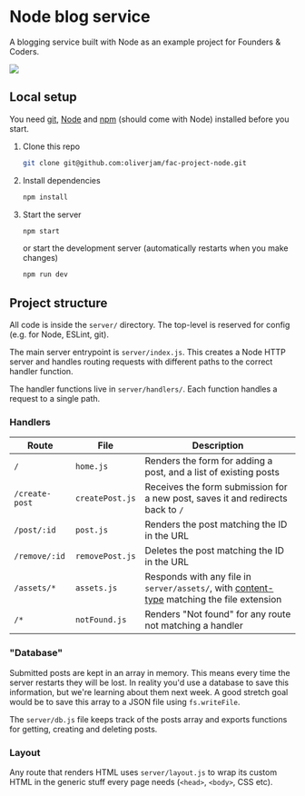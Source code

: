# Node blog service

A blogging service built with Node as an example project for Founders & Coders.

![](https://user-images.githubusercontent.com/9408641/74652591-45fa9280-517e-11ea-90b9-dd22c873555e.gif)

## Local setup

You need [git](https://git-scm.com/), [Node](https://nodejs.org/en/) and [npm](npmjs.com/) (should come with Node) installed before you start.

1. Clone this repo
   ```sh
   git clone git@github.com:oliverjam/fac-project-node.git
   ```
1. Install dependencies
   ```sh
   npm install
   ```
1. Start the server
   ```sh
   npm start
   ```
   or start the development server (automatically restarts when you make changes)
   ```sh
   npm run dev
   ```

## Project structure

All code is inside the `server/` directory. The top-level is reserved for config (e.g. for Node, ESLint, git).

The main server entrypoint is `server/index.js`. This creates a Node HTTP server and handles routing requests with different paths to the correct handler function.

The handler functions live in `server/handlers/`. Each function handles a request to a single path.

### Handlers

| Route          | File            | Description                                                                                                                                                              |
| -------------- | --------------- | ------------------------------------------------------------------------------------------------------------------------------------------------------------------------ |
| `/`            | `home.js`       | Renders the form for adding a post, and a list of existing posts                                                                                                         |
| `/create-post` | `createPost.js` | Receives the form submission for a new post, saves it and redirects back to `/`                                                                                          |
| `/post/:id`    | `post.js`       | Renders the post matching the ID in the URL                                                                                                                              |
| `/remove/:id`  | `removePost.js` | Deletes the post matching the ID in the URL                                                                                                                              |
| `/assets/*`    | `assets.js`     | Responds with any file in `server/assets/`, with [content-type](https://developer.mozilla.org/en-US/docs/Web/HTTP/Basics_of_HTTP/MIME_types) matching the file extension |
| `/*`           | `notFound.js`   | Renders "Not found" for any route not matching a handler                                                                                                                 |

### "Database"

Submitted posts are kept in an array in memory. This means every time the server restarts they will be lost. In reality you'd use a database to save this information, but we're learning about them next week. A good stretch goal would be to save this array to a JSON file using `fs.writeFile`.

The `server/db.js` file keeps track of the posts array and exports functions for getting, creating and deleting posts.

### Layout

Any route that renders HTML uses `server/layout.js` to wrap its custom HTML in the generic stuff every page needs (`<head>`, `<body>`, CSS etc).
